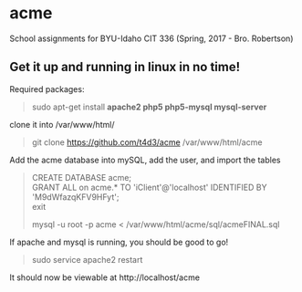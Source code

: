 # acme
School assignments for BYU-Idaho CIT 336 (Spring, 2017 - Bro. Robertson)

Get it up and running in linux in no time!
---
Required packages:
> sudo apt-get install __apache2 php5 php5-mysql mysql-server__

clone it into /var/www/html/
> git clone https://github.com/t4d3/acme /var/www/html/acme

Add the acme database into mySQL, add the user, and import the tables
> CREATE DATABASE acme; \
> GRANT ALL on acme.* TO 'iClient'@'localhost' IDENTIFIED BY 'M9dWfazqKFV9HFyt'; \
> exit
>
> mysql -u root -p acme < /var/www/html/acme/sql/acmeFINAL.sql

If apache and mysql is running, you should be good to go!
> sudo service apache2 restart

It should now be viewable at http://localhost/acme
